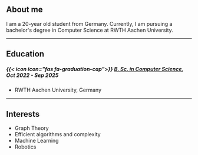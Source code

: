 ## About me

I am a 20-year old student from Germany. Currently, I am pursuing a bachelor's degree in Computer Science at RWTH Aachen University. 

--- 

## Education

##### {{< icon icon="fas fa-graduation-cap">}} [B. Sc. in Computer Science](/education/bachelor), Oct 2022 - Sep 2025
* RWTH Aachen University, Germany


---


## Interests
- Graph Theory
- Efficient algorithms and complexity
- Machine Learning
- Robotics





<!--## Research- Coming soon...-->
